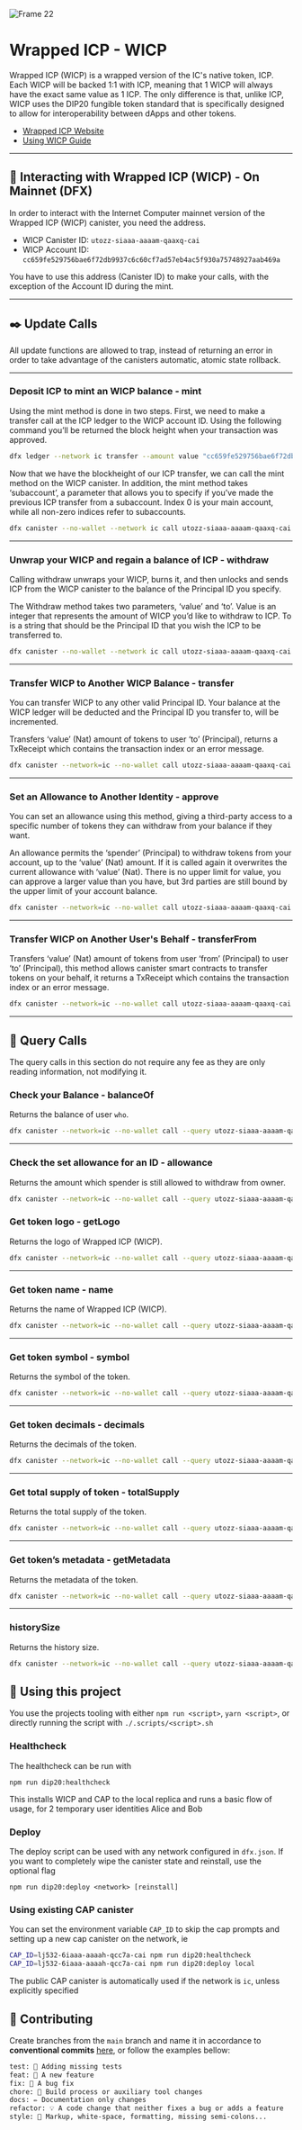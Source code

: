 ![Frame 22](https://user-images.githubusercontent.com/73345016/144860113-c04a84ab-cb4f-4623-818c-ccf8e0541dcf.png)

# Wrapped ICP - WICP

Wrapped ICP (WICP) is a wrapped version of the IC's native token, ICP. Each WICP will be backed 1:1 with ICP, meaning that 1 WICP will always have the exact same value as 1 ICP. The only difference is that, unlike ICP, WICP uses the DIP20 fungible token standard that is specifically designed to allow for interoperability between dApps and other tokens.

- [Wrapped ICP Website](https://dank.ooo/wicp/)
- [Using WICP Guide](https://docs.dank.ooo/wicp/getting-started/)

---

## 🧰 Interacting with Wrapped ICP (WICP) - On Mainnet (DFX)

In order to interact with the Internet Computer mainnet version of the Wrapped ICP (WICP) canister, you need the address.

- WICP Canister ID: `utozz-siaaa-aaaam-qaaxq-cai`
- WICP Account ID: `cc659fe529756bae6f72db9937c6c60cf7ad57eb4ac5f930a75748927aab469a`

You have to use this address (Canister ID) to make your calls, with the exception of the Account ID during the mint.

---

## ✒️ Update Calls

All update functions are allowed to trap, instead of returning an error in order to take advantage of the canisters automatic, atomic state rollback.

---

### Deposit ICP to mint an WICP balance - mint

Using the mint method is done in two steps. First, we need to make a transfer call at the ICP ledger to the WICP account ID. Using the following command you’ll be returned the block height when your transaction was approved.

```bash
dfx ledger --network ic transfer --amount value "cc659fe529756bae6f72db9937c6c60cf7ad57eb4ac5f930a75748927aab469a" --memo 0
```

Now that we have the blockheight of our ICP transfer, we can call the mint method on the WICP canister. In addition, the mint method takes ‘subaccount’, a parameter that allows you to specify if you’ve made the previous ICP transfer from a subaccount. Index 0 is your main account, while all non-zero indices refer to subaccounts.

```bash
dfx canister --no-wallet --network ic call utozz-siaaa-aaaam-qaaxq-cai mint '(subaccount, blockheight:nat64)'
```

---

### Unwrap your WICP and regain a balance of ICP - withdraw

Calling withdraw unwraps your WICP, burns it, and then unlocks and sends ICP from the WICP canister to the balance of the Principal ID you specify.

The Withdraw method takes two parameters, ‘value’ and ‘to’. Value is an integer that represents the amount of WICP you’d like to withdraw to ICP. To is a string that should be the Principal ID that you wish the ICP to be transferred to.

```bash
dfx canister --no-wallet --network ic call utozz-siaaa-aaaam-qaaxq-cai withdraw '(value:nat64, "account id")'
```

---

### Transfer WICP to Another WICP Balance - transfer

You can transfer WICP to any other valid Principal ID. Your balance at the WICP ledger will be deducted and the Principal ID you transfer to, will be incremented.

Transfers ‘value’ (Nat) amount of tokens to user ‘to’ (Principal), returns a TxReceipt which contains the transaction index or an error message.

```bash
dfx canister --network=ic --no-wallet call utozz-siaaa-aaaam-qaaxq-cai transfer "(principal \"to-account-principal\", 1000:nat)"
```

---

### Set an Allowance to Another Identity - approve

You can set an allowance using this method, giving a third-party access to a specific number of tokens they can withdraw from your balance if they want.

An allowance permits the ‘spender’ (Principal) to withdraw tokens from your account, up to the ‘value’ (Nat) amount. If it is called again it overwrites the current allowance with ‘value’ (Nat). There is no upper limit for value, you can approve a larger value than you have, but 3rd parties are still bound by the upper limit of your account balance.

```bash
dfx canister --network=ic --no-wallet call utozz-siaaa-aaaam-qaaxq-cai approve "(principal \"third-party-principal-id\", 1000:nat)"
```

---

### Transfer WICP on Another User's Behalf - transferFrom

Transfers ‘value’ (Nat) amount of tokens from user ‘from’ (Principal) to user ‘to’ (Principal), this method allows canister smart contracts to transfer tokens on your behalf, it returns a TxReceipt which contains the transaction index or an error message.

```bash
dfx canister --network=ic --no-wallet call utozz-siaaa-aaaam-qaaxq-cai transferFrom "(principal \"from-account-principal\",principal \"to-account-principal\", 1000:nat)"
```

---

## 📡 Query Calls

The query calls in this section do not require any fee as they are only reading information, not modifying it.

### Check your Balance - balanceOf

Returns the balance of user `who`.

```bash
​​dfx canister --network=ic --no-wallet call --query utozz-siaaa-aaaam-qaaxq-cai balanceOf "(principal \"who-account-principal\")"
```

---

### Check the set allowance for an ID - allowance

Returns the amount which spender is still allowed to withdraw from owner.

```bash
dfx canister --network=ic --no-wallet call --query utozz-siaaa-aaaam-qaaxq-cai allowance "(principal \"owner-account-principal\", principal \"spender-account-principal\")"
```

### Get token logo - getLogo

Returns the logo of Wrapped ICP (WICP).

```bash
dfx canister --network=ic --no-wallet call --query utozz-siaaa-aaaam-qaaxq-cai getLogo
```

---

### Get token name - name

Returns the name of Wrapped ICP (WICP).

```bash
dfx canister --network=ic --no-wallet call --query utozz-siaaa-aaaam-qaaxq-cai name
```

---

### Get token symbol - symbol

Returns the symbol of the token.

```bash
dfx canister --network=ic --no-wallet call --query utozz-siaaa-aaaam-qaaxq-cai symbol
```

---

### Get token decimals - decimals

Returns the decimals of the token.

```bash
dfx canister --network=ic --no-wallet call --query utozz-siaaa-aaaam-qaaxq-cai decimals
```

---

### Get total supply of token - totalSupply

Returns the total supply of the token.

```bash
dfx canister --network=ic --no-wallet call --query utozz-siaaa-aaaam-qaaxq-cai totalSupply
```

---

### Get token’s metadata - getMetadata

Returns the metadata of the token.

```bash
dfx canister --network=ic --no-wallet call --query utozz-siaaa-aaaam-qaaxq-cai getMetadata
```

---

### historySize

Returns the history size.

```bash
dfx canister --network=ic --no-wallet call --query utozz-siaaa-aaaam-qaaxq-cai historySize
```

## 🙏 Using this project

You use the projects tooling with either `npm run <script>`, `yarn <script>`, or directly running the script with `./.scripts/<script>.sh`

### Healthcheck

The healthcheck can be run with

`npm run dip20:healthcheck`

This installs WICP and CAP to the local replica and runs a basic flow of usage, for 2 temporary user identities Alice and Bob

### Deploy

The deploy script can be used with any network configured in `dfx.json`. If you want to completely wipe the canister state and reinstall, use the optional flag

`npm run dip20:deploy <network> [reinstall]`

### Using existing CAP canister

You can set the environment variable `CAP_ID` to skip the cap prompts and setting up a new cap canister on the network, ie

```sh
CAP_ID=lj532-6iaaa-aaaah-qcc7a-cai npm run dip20:healthcheck
CAP_ID=lj532-6iaaa-aaaah-qcc7a-cai npm run dip20:deploy local
```

The public CAP canister is automatically used if the network is `ic`, unless explicitly specified

## 🙏 Contributing

Create branches from the `main` branch and name it in accordance to **conventional commits** [here](https://www.conventionalcommits.org/en/v1.0.0/), or follow the examples bellow:

```txt
test: 💍 Adding missing tests
feat: 🎸 A new feature
fix: 🐛 A bug fix
chore: 🤖 Build process or auxiliary tool changes
docs: ✏️ Documentation only changes
refactor: 💡 A code change that neither fixes a bug or adds a feature
style: 💄 Markup, white-space, formatting, missing semi-colons...
```

